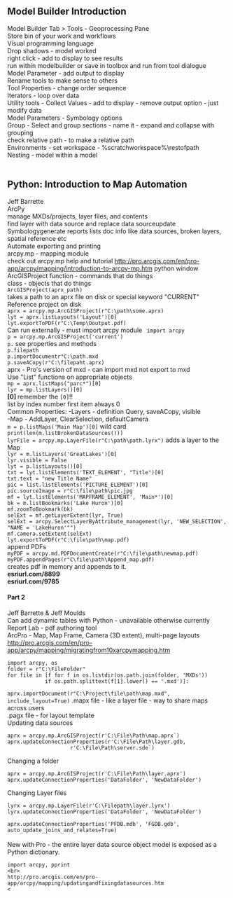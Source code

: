 ## Model Builder Introduction
Model Builder Tab > Tools - Geoprocessing Pane <br>
Store bin of your work and workflows <br>
Visual programming language <br>
Drop shadows - model worked <br>
right click - add to display to see results <br>
run within modelbuilder or save in toolbox and run from tool dialogue <br>
Model Parameter - add output to display <br>
Rename tools to make sense to others <br>
Tool Properties - change order sequence <br>
Iterators - loop over data <br>
Utility tools - Collect Values - add to display - remove output option - just modify data <br>
Model Parameters - Symbology options <br>
Group - Select and group sections - name it - expand and collapse with grouping <br>
check relative path - to make a relative path <br>
Environments - set workspace - %scratchworkspace%\restofpath <br>
Nesting - model within a model <br>
<br>
## Python: Introduction to Map Automation
Jeff Barrette <br>
ArcPy <br>
manage MXDs/projects, layer files, and contents <br>
find layer with data source and replace data sourceupdate Symbologygenerate reports lists doc info like data sources, broken layers, spatial reference etc <br>
Automate exporting and printing <br>
arcpy.mp - mapping module <br>
check out arcpy.mp help and tutorial
http://pro.arcgis.com/en/pro-app/arcpy/mapping/introduction-to-arcpy-mp.htm
python window <br>
ArcGISProject function - commands that do things <br>
class - objects that do things <br>
`ArcGISProject(aprx_path)` <br>
takes a path to an aprx file on disk or special keyword "CURRENT" <br>
Reference project on disk <br>
`aprx = arcpy.mp.ArcGISProject(r"C:\path\some.aprx)` <br>
`lyt = aprx.listLayouts('Layout')[0]` <br>
`lyt.exportToPDF(r"C:\Temp\Ooutput.pdf)` <br>
Can run externally - must import arcpy module ` import arcpy` <br>
`p = arcpy.mp.ArcGISProject('current')` <br>
`p.` see properties and methods <br>
`p.filepath` <br>
`p.importDocumentr"C:\path.mxd` <br>
`p.saveACopy(r"C:\filepaht.aprx)` <br>
aprx - Pro's version of mxd - can import mxd not export to mxd <br>
Use "List" functions on appropriate objects <br>
`mp = aprx.listMaps("parc*")[0]` <br>
`lyr = mp.listLayers()[0]` <br>
<b> [0] </b> remember the `[0]`!! <br>
list by index number first item always 0 <br>
Common Properties:
-Layers - definition Query, saveACopy, visible <br>
-Map - AddLayer, ClearSelection, defaultCamera <br>
`m = p.listMaps('Main Map')[0]` wild card <br>
`print(len(m.listBrokenDataSources()))` <br>
`lyrFile = arcpy.mp.LayerFile(r"C:\path\path.lyrx")` adds a layer to the Map <br>
`lyr = m.listLayers('GreatLakes')[0]` <br>
`lyr.visible = False` <br>
`lyt = p.listLayouts()[0]` <br>
`txt = lyt.listElements('TEXT_ELEMENT', "Title")[0]` <br>
`txt.text = "new Title Name"` <br>
`pic = list.listElements('PICTURE_ELEMENT')[0]` <br>
`pic.sourceImage = r"C:\file\path\pic.jpg` <br>
`mf = lyt.listElements('MAPFRAME_ELEMENT', 'Main*')[0]` <br>
`bk = m.listBookmarks('Lake Huron')[0]` <br>
`mf.zoomToBookmark(bk)` <br>
`selExt = mf.getLayerExtent(lyr, True)` <br>
`selExt = arcpy.SelectLayerByAttribute_management(lyr, 'NEW_SELECTION',  "NAME = 'LakeHuron'"")` <br>
`mf.camera.setExtent(selExt)` <br>
`lyt.exportToPDF(r"C:\file\path\map.pdf)` <br>
append PDFs <br>
`myPDF = arcpy.md.PDFDocumentCreate(r"C:\file\path\newmap.pdf)` <br>
`myPDF.appendPages(r"C\file\path\Append_map.pdf)` <br>
creates pdf in memory and appends to it. <br>
<b>esriurl.com/8899 <br>
esriurl.com/9785 </b>

#### Part 2
Jeff Barrette & Jeff Moulds <br>
Can add dynamic tables with Python - unavailable otherwise currently <br>
Report Lab - pdf authoring tool <br>
ArcPro - Map, Map Frame, Camera (3D extent), multi-page layouts <br>
http://pro.arcgis.com/en/pro-app/arcpy/mapping/migratingfrom10xarcpymapping.htm <br>
```
import arcpy, os
folder = r"C:\FileFolder"
for file in [f for f in os.listdir(os.path.join(folder, 'MXDs'))
            if os.path.splittext(f[1].lower() == '.mxd')]:
```
`aprx.importDocument(r"C:\Project\file\path\map.mxd", include_layout=True)`
.mapx file - like a layer file - way to share maps across users <br>
.pagx file - for layout template <br>
Updating data sources
```
aprx = arcpy.mp.ArcGISProject(r'C:\File\Path\map.aprx`)
aprx.updateConnectionProperties(r'C:\File\Path\layer.gdb,
                    r'C:\File\Path\server.sde`)
```
Changing a folder
```
aprx = arcpy.mp.ArcGISProject(r'C:\File\Path\layer.aprx')
aprx.updateConnectionProperties('DataFolder', 'NewDataFolder')
```
Changing Layer files
```
lyrx = arcpy.mp.LayerFile(r'C:\Filepath\layer.lyrx')
lyrx.updateConnectionProperties('DataFolder', 'NewDataFolder')
```

`aprx.updateConnectionProperties('PFDB.mdb', 'FGDB.gdb', auto_update_joins_and_relates=True)`<br>
<br>
New with Pro - the entire layer data source object model is exposed as a Python dictionary.
```
import arcpy, pprint
<br>
http://pro.arcgis.com/en/pro-app/arcpy/mapping/updatingandfixingdatasources.htm
<
